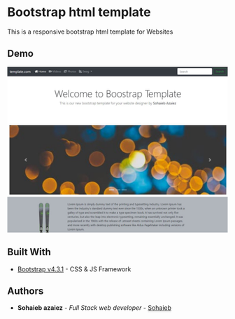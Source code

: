 # Bootstrap html template 

This is a responsive bootstrap html template for Websites
## Demo

![Demonstration](https://github.com/sohaieb/bootstrap-template/blob/master/demo.JPG)

## Built With

* [Bootstrap v4.3.1](https://github.com/twbs/bootstrap/releases/download/v4.3.1/) - CSS & JS Framework
## Authors

* **Sohaieb azaiez** - *Full Stack web developer* - [Sohaieb](https://github.com/sohaieb)
